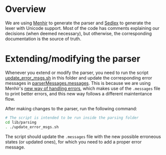 # Overview

We are using [Menhir](http://cambium.inria.fr/~fpottier/menhir/) to generate the parser and [Sedlex](https://github.com/ocaml-community/sedlex) to generate the lexer with Unicode support. Most of the code has comments explaining our decisions (when deemed necessary), but otherwise, the corresponding documentation is the source of truth. 

# Extending/modifying the parser
Whenever you extend or modify the parser, you need to run the script [update_error_msgs.sh](update_error_msgs.sh) in this folder and update the corresponding error messages in [parserMessages.messages](parserMessages.messages). This is because we are using Menhir's [new way of handling errors](http://cambium.inria.fr/~fpottier/menhir/manual.html#sec68), which makes use of the `.messages` file to print better errors, and this new way follows a different maintentance flow.

After making changes to the parser, run the following command:
```bash
# The script is intended to be run inside the parsing folder
cd lib/parsing
. ./update_error_msgs.sh
```
The script should update the `.messages` file with the new possible erroneous states (or updated ones), for which you need to add a proper error message.
